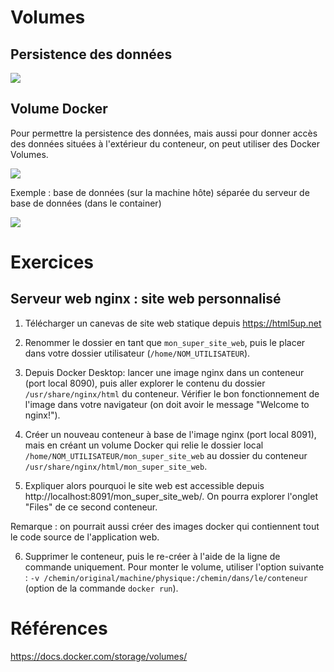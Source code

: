 


# Volumes

## Persistence des données

![](img/image_readonly.png)

## Volume Docker

Pour permettre la persistence des données, mais aussi pour donner accès des données situées à l'extérieur du conteneur, on peut utiliser des Docker Volumes.

![](img/types-of-mounts.png)

Exemple : base de données (sur la machine hôte) séparée du serveur de base de données (dans le container)

![](img/volume_mount.png)



# Exercices

## Serveur web nginx : site web personnalisé

1. Télécharger un canevas de site web statique depuis https://html5up.net
2. Renommer le dossier en tant que ```mon_super_site_web```, puis le placer dans votre dossier utilisateur (```/home/NOM_UTILISATEUR```).
3. Depuis Docker Desktop: lancer une image nginx dans un conteneur (port local 8090), puis aller explorer le contenu du dossier ```/usr/share/nginx/html``` du conteneur. Vérifier le bon fonctionnement de l'image dans votre navigateur (on doit avoir le message "Welcome to nginx!").

4. Créer un nouveau conteneur à base de l'image nginx (port local 8091), mais en créant un volume Docker qui relie le dossier local ```/home/NOM_UTILISATEUR/mon_super_site_web``` au dossier du conteneur ```/usr/share/nginx/html/mon_super_site_web```.

5. Expliquer alors pourquoi le site web est accessible depuis http://localhost:8091/mon_super_site_web/. On pourra explorer l'onglet "Files" de ce second conteneur.

Remarque : on pourrait aussi créer des images docker qui contiennent tout le code source de l'application web.

6. Supprimer le conteneur, puis le re-créer à l'aide de la ligne de commande uniquement. Pour monter le volume, utiliser l'option suivante : ```-v /chemin/original/machine/physique:/chemin/dans/le/conteneur``` (option de la commande ```docker run```).

# Références

https://docs.docker.com/storage/volumes/